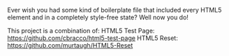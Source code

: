 Ever wish you had some kind of boilerplate file that included every HTML5 element and in a completely style-free state? Well now you do!

This project is a combination of:
HTML5 Test Page: https://github.com/cbracco/html5-test-page
HTML5 Reset: https://github.com/murtaugh/HTML5-Reset